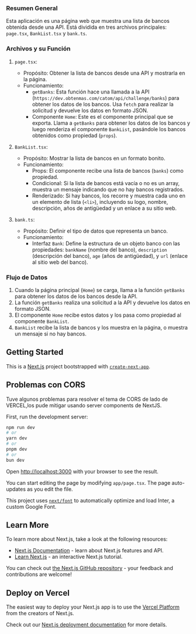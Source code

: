 
### Resumen General

Esta aplicación es una página web que muestra una lista de bancos obtenida desde una API. Está dividida en tres archivos principales: `page.tsx`, `BankList.tsx` y `bank.ts`.

### Archivos y su Función

1.  `page.tsx`:

    -   Propósito: Obtener la lista de bancos desde una API y mostrarla en la página.
    -   Funcionamiento:
        -   `getBanks`: Esta función hace una llamada a la API (`https://dev.obtenmas.com/catom/api/challenge/banks`) para obtener los datos de los bancos. Usa `fetch` para realizar la solicitud y devuelve los datos en formato JSON.
        -   Componente `Home`: Este es el componente principal que se exporta. Llama a `getBanks` para obtener los datos de los bancos y luego renderiza el componente `BankList`, pasándole los bancos obtenidos como propiedad (`props`).
2.  `BankList.tsx`:

    -   Propósito: Mostrar la lista de bancos en un formato bonito.
    -   Funcionamiento:
        -   Props: El componente recibe una lista de bancos (`banks`) como propiedad.
        -   Condicional: Si la lista de bancos está vacía o no es un array, muestra un mensaje indicando que no hay bancos registrados.
        -   Renderizado: Si hay bancos, los recorre y muestra cada uno en un elemento de lista (`<li>`), incluyendo su logo, nombre, descripción, años de antigüedad y un enlace a su sitio web.
3.  `bank.ts`:

    -   Propósito: Definir el tipo de datos que representa un banco.
    -   Funcionamiento:
        -   Interfaz `Bank`: Define la estructura de un objeto banco con las propiedades: `bankName` (nombre del banco), `description` (descripción del banco), `age` (años de antigüedad), y `url` (enlace al sitio web del banco).

### Flujo de Datos

1.  Cuando la página principal (`Home`) se carga, llama a la función `getBanks` para obtener los datos de los bancos desde la API.
2.  La función `getBanks` realiza una solicitud a la API y devuelve los datos en formato JSON.
3.  El componente `Home` recibe estos datos y los pasa como propiedad al componente `BankList`.
4.  `BankList` recibe la lista de bancos y los muestra en la página, o muestra un mensaje si no hay bancos.


## Getting Started

This is a [Next.js](https://nextjs.org/) project bootstrapped with [`create-next-app`](https://github.com/vercel/next.js/tree/canary/packages/create-next-app).


## Problemas con CORS

Tuve algunos problemas para resolver el tema de CORS de lado de VERCEL,los pude mitigar usando server components de NextJS.


First, run the development server:

```bash
npm run dev
# or
yarn dev
# or
pnpm dev
# or
bun dev
```

Open [http://localhost:3000](http://localhost:3000) with your browser to see the result.

You can start editing the page by modifying `app/page.tsx`. The page auto-updates as you edit the file.

This project uses [`next/font`](https://nextjs.org/docs/basic-features/font-optimization) to automatically optimize and load Inter, a custom Google Font.

## Learn More

To learn more about Next.js, take a look at the following resources:

- [Next.js Documentation](https://nextjs.org/docs) - learn about Next.js features and API.
- [Learn Next.js](https://nextjs.org/learn) - an interactive Next.js tutorial.

You can check out [the Next.js GitHub repository](https://github.com/vercel/next.js/) - your feedback and contributions are welcome!

## Deploy on Vercel

The easiest way to deploy your Next.js app is to use the [Vercel Platform](https://vercel.com/new?utm_medium=default-template&filter=next.js&utm_source=create-next-app&utm_campaign=create-next-app-readme) from the creators of Next.js.

Check out our [Next.js deployment documentation](https://nextjs.org/docs/deployment) for more details.
